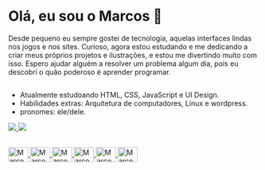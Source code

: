 <h1>Olá, eu sou o Marcos 👋</h1>


<p>
Desde pequeno eu sempre gostei de tecnologia, aquelas interfaces lindas nos jogos e nos sites. Curioso, agora estou estudando e me dedicando a criar meus próprios projetos e ilustrações, e estou me divertindo muito com isso. Espero ajudar alguém a resolver um problema algum dia, pois eu descobri o quão poderoso é aprender programar.
</p>

##

- Atualmente estudoando HTML, CSS, JavaScript e UI Design.
- Habilidades extras: Arquitetura de computadores, Linux e wordpress.
- pronomes: ele/dele.

<div>
  <a href="https://marcos-ramos-dev.github.io">
  <img heght="180em" src="https://github-readme-stats.vercel.app/api?username=marcosramoss&show_icons=true&theme=tokyonight&include_all_commits=true&count_private=true"/>
  <img heght="180em" src="https://github-readme-stats.vercel.app/api/top-langs/?username=marcosramoss&layout=compact&langs_count=16&theme=tokyonight"/>
</div>

  ##
  
  <div>
    <img align="center" alt="Marcos-Figma" height="30" width="40" src="https://cdn.jsdelivr.net/gh/devicons/devicon/icons/figma/figma-original.svg">
    <img align="center" alt="Marcos-HTML" height="30" width="40" src="https://cdn.jsdelivr.net/gh/devicons/devicon/icons/html5/html5-original.svg">
    <img align="center" alt="Marcos-CSS" height="30" width="40" src="https://cdn.jsdelivr.net/gh/devicons/devicon/icons/css3/css3-original.svg">
    <img align="center" alt="Marcos-JS" height="30" width="40" src="https://cdn.jsdelivr.net/gh/devicons/devicon/icons/javascript/javascript-original.svg">
    <img align="center" alt="Marcos-JS" height="30" width="40" src="https://cdn.jsdelivr.net/gh/devicons/devicon/icons/linux/linux-original.svg">
    <img align="center" alt="Marcos-JS" height="30" width="40" src="https://cdn.jsdelivr.net/gh/devicons/devicon/icons/wordpress/wordpress-plain.svg">
  </div>
